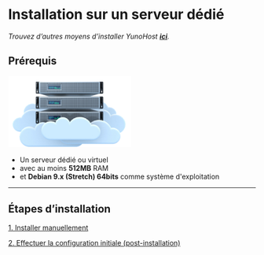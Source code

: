 # Installation sur un serveur dédié

*Trouvez d’autres moyens d’installer YunoHost **[ici](/install)**.*

## Prérequis

<img src="/images/vps.png" width=250>

* Un serveur dédié ou virtuel
* avec au moins **512MB** RAM
* et **Debian 9.x (Stretch) 64bits** comme système d'exploitation

---

## Étapes d’installation

<a class="btn btn-lg btn-default" href="/install_manually">1. Installer manuellement</a>

<a class="btn btn-lg btn-default" href="/postinstall">2. Effectuer la configuration initiale (post-installation)</a>
